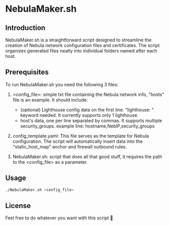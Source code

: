 # NebulaMaker.sh

## Introduction

NebulaMaker.sh is a straightforward script designed to streamline the creation of Nebula network configuration files and certificates. The script organizes generated files neatly into individual folders named after each host.

## Prerequisites

To run NebulaMaker.sh you need the following 3 files:

1. <config_file>: simple txt file containing the Nebula network info, "hosts" file is an example. It should include:
     - (optional) Lighthouse config data on the first line. "lighthouse: " keyword needed. It currently supports only 1 lighthouse.
     - host's data, one per line separated by commas. It supports multiple security_groups.
         example line: hostname,NebIP,security_groups
      
2. config_template.yaml: This file serves as the template for Nebula configuration. The script will automatically insert data into the "static_host_map" anchor and firewall outbound rules.
   
3. NebulaMaker.sh: script that does all that good stuff, it requires the path to the <config_file> as a parameter.
   
## Usage

```bash
./NebulaMaker.sh <config_file>
```

## License

Feel free to do whatever you want with this script 🌌
